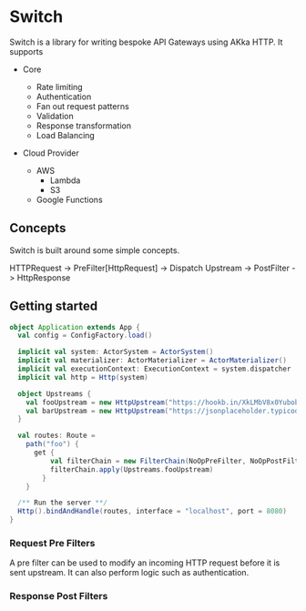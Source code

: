 # Switch

Switch is a library for writing bespoke API Gateways using AKka HTTP. It supports

- Core
  - Rate limiting
  - Authentication
  - Fan out request patterns
  - Validation
  - Response transformation
  - Load Balancing

- Cloud Provider
  - AWS
    - Lambda
    - S3
  - Google Functions

## Concepts

Switch is built around some simple concepts.

HTTPRequest -> PreFilter[HttpRequest] -> Dispatch Upstream -> PostFilter -> HttpResponse

## Getting started

```scala
object Application extends App {
  val config = ConfigFactory.load()

  implicit val system: ActorSystem = ActorSystem()
  implicit val materializer: ActorMaterializer = ActorMaterializer()
  implicit val executionContext: ExecutionContext = system.dispatcher
  implicit val http = Http(system)

  object Upstreams {
    val fooUpstream = new HttpUpstream("https://hookb.in/XkLMbV8x0YubobmZEm1m")
    val barUpstream = new HttpUpstream("https://jsonplaceholder.typicode.com/todos/1")
  }

  val routes: Route =
    path("foo") {
      get {
          val filterChain = new FilterChain(NoOpPreFilter, NoOpPostFilter)
          filterChain.apply(Upstreams.fooUpstream)
        }
    }

  /** Run the server **/
  Http().bindAndHandle(routes, interface = "localhost", port = 8080)
}

```

### Request Pre Filters

A pre filter can be used to modify an incoming HTTP request before it is sent upstream. It can also perform logic such as
authentication.

### Response Post Filters
